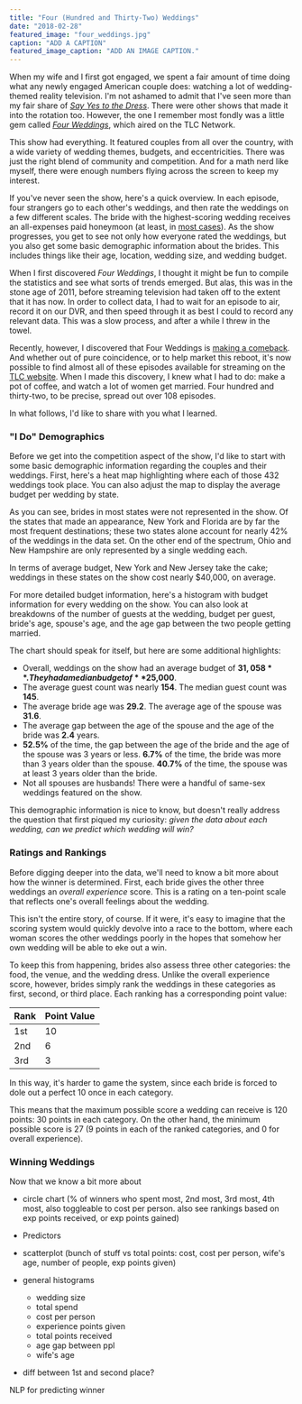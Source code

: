 ```yaml
---
title: "Four (Hundred and Thirty-Two) Weddings"
date: "2018-02-28"
featured_image: "four_weddings.jpg"
caption: "ADD A CAPTION"
featured_image_caption: "ADD AN IMAGE CAPTION."
---
```


When my wife and I first got engaged, we spent a fair amount of time doing what any newly engaged American couple does: watching a lot of wedding-themed reality television. I'm not ashamed to admit that I've seen more than my fair share of [_Say Yes to the Dress_](https://en.wikipedia.org/wiki/Say_Yes_to_the_Dress). There were other shows that made it into the rotation too. However, the one I remember most fondly was a little gem called [_Four Weddings_](https://en.wikipedia.org/wiki/Four_Weddings), which aired on the TLC Network.

This show had everything. It featured couples from all over the country, with a wide variety of wedding themes, budgets, and eccentricities. There was just the right blend of community and competition. And for a math nerd like myself, there were enough numbers flying across the screen to keep my interest.

If you've never seen the show, here's a quick overview. In each episode, four strangers go to each other's weddings, and then rate the weddings on a few different scales. The bride with the highest-scoring wedding receives an all-expenses paid honeymoon (at least, in [most cases](http://www.thelist.com/25422/untold-truth-behind-four-weddings/)). As the show progresses, you get to see not only how everyone rated the weddings, but you also get some basic demographic information about the brides. This includes things like their age, location, wedding size, and wedding budget.

When I first discovered _Four Weddings_, I thought it might be fun to compile the statistics and see what sorts of trends emerged. But alas, this was in the stone age of 2011, before streaming television had taken off to the extent that it has now. In order to collect data, I had to wait for an episode to air, record it on our DVR, and then speed through it as best I could to record any relevant data. This was a slow process, and after a while I threw in the towel.

Recently, however, I discovered that Four Weddings is [making a comeback](https://www.usmagazine.com/entertainment/news/four-weddings-returns-to-tlc-for-seventh-season-is-casting-now-w495299/). And whether out of pure coincidence, or to help market this reboot, it's now possible to find almost all of these episodes available for streaming on the [TLC website](https://www.tlc.com/tv-shows/four-weddings/). When I made this discovery, I knew what I had to do: make a pot of coffee, and watch a lot of women get married. Four hundred and thirty-two, to be precise, spread out over 108 episodes.

In what follows, I'd like to share with you what I learned.

### "I Do" Demographics

Before we get into the competition aspect of the show, I'd like to start with some basic demographic information regarding the couples and their weddings. First, here's a heat map highlighting where each of those 432 weddings took place. You can also adjust the map to display the average budget per wedding by state.

 <FourWeddingsVisualization visType="map" caption="Figure 1: Geographic wedding demographics. Hover over a state to learn more." />

As you can see, brides in most states were not represented in the show. Of the states that made an appearance, New York and Florida are by far the most frequent destinations; these two states alone account for nearly 42% of the weddings in the data set. On the other end of the spectrum, Ohio and New Hampshire are only represented by a single wedding each.

In terms of average budget, New York and New Jersey take the cake; weddings in these states on the show cost nearly $40,000, on average.

For more detailed budget information, here's a histogram with budget information for every wedding on the show. You can also look at breakdowns of the number of guests at the wedding, budget per guest, bride's age, spouse's age, and the age gap between the two people getting married.

 <FourWeddingsVisualization visType="histogramOne" caption="Figure 2: Basic information for the brides and their weddings."/>

The chart should speak for itself, but here are some additional highlights:

* Overall, weddings on the show had an average budget of **$31,058**. They had a median budget of **$25,000**.
* The average guest count was nearly **154**. The median guest count was **145**.
* The average bride age was **29.2**. The average age of the spouse was **31.6**.
* The average gap between the age of the spouse and the age of the bride was **2.4** years.
* **52.5%** of the time, the gap between the age of the bride and the age of the spouse was 3 years or less. **6.7%** of the time, the bride was more than 3 years older than the spouse. **40.7%** of the time, the spouse was at least 3 years older than the bride.
* Not all spouses are husbands! There were a handful of same-sex weddings featured on the show.

This demographic information is nice to know, but doesn't really address the question that first piqued my curiosity: _given the data about each wedding, can we predict which wedding will win?_

### Ratings and Rankings

Before digging deeper into the data, we'll need to know a bit more about how the winner is determined. First, each bride gives the other three weddings an _overall experience_ score. This is a rating on a ten-point scale that reflects one's overall feelings about the wedding.

This isn't the entire story, of course. If it were, it's easy to imagine that the scoring system would quickly devolve into a race to the bottom, where each woman scores the other weddings poorly in the hopes that somehow her own wedding will be able to eke out a win.

To keep this from happening, brides also assess three other categories: the food, the venue, and the wedding dress. Unlike the overall experience score, however, brides simply rank the weddings in these categories as first, second, or third place. Each ranking has a corresponding point value:

| Rank | Point Value |
| ---- | ----------- |
| 1st  | 10          |
| 2nd  | 6           |
| 3rd  | 3           |

In this way, it's harder to game the system, since each bride is forced to dole out a perfect 10 once in each category.

This means that the maximum possible score a wedding can receive is 120 points: 30 points in each category. On the other hand, the minimum possible score is 27 (9 points in each of the ranked categories, and 0 for overall experience).

### Winning Weddings

Now that we know a bit more about

  <FourWeddingsVisualization visType="pie" caption="Figure 3: ADD A CAPTION."/>

* circle chart (% of winners who spent most, 2nd most, 3rd most, 4th most, also toggleable to cost per person. also see rankings based on exp points received, or exp points gained)

- Predictors

 <FourWeddingsVisualization visType="histogramTwo" caption="Figure 4: ADD A CAPTION"/>

* scatterplot (bunch of stuff vs total points: cost, cost per person, wife's age, number of people, exp points given)
* general histograms

  * wedding size
  * total spend
  * cost per person
  * experience points given
  * total points received
  * age gap between ppl
  * wife's age

* diff between 1st and second place?

NLP for predicting winner
